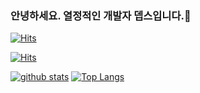 ### 안녕하세요. 열정적인 개발자 뎁스입니다.👋
[![Hits](https://hits.seeyoufarm.com/api/count/incr/badge.svg?url=https%3A%2F%2Fgithub.com%2Fgusdn7142)](https://hits.seeyoufarm.com)

[![Hits](https://hits.seeyoufarm.com/api/count/incr/badge.svg?url=https%3A%2F%2Fgithub.com%2Fgusdn7142%2Fhit-counter&count_bg=%238EC0F4&title_bg=%23555555&icon=verizon.svg&icon_color=%23E7E7E7&title=hits&edge_flat=false)](https://hits.seeyoufarm.com)


<!--
**shinplest/shinplest** is a ✨ _special_ ✨ repository because its `README.md` (this file) appears on your GitHub profile.
Here are some ideas to get you started:
- 🔭 I’m currently working on ...
- 🌱 I’m currently learning ...
- 👯 I’m looking to collaborate on ...
- 🤔 I’m looking for help with ...
- 💬 Ask me about ...
- 📫 How to reach me: ...
- 😄 Pronouns: ...
- ⚡ Fun fact: ...
-->

[![github stats](https://github-readme-stats.vercel.app/api?username=gusdn7142&show_icons=true&hide_border=true)](https://github.com/gusdn7142)
[![Top Langs](https://github-readme-stats.vercel.app/api/top-langs/?username=gusdn7142&layout=compact&hide=c%23)](https://github.com/gusdn7142)


<!--
<a href="" target="_blank"><img src="https://img.shields.io/badge/Android-3DDC84?style=flat-square&logo=Android&logoColor=white"/></a>
<a href="" target="_blank"><img src="https://img.shields.io/badge/JAVA-007396?style=flat-square&logo=Java&logoColor=white"/></a>
<a href="" target="_blank"><img src="https://img.shields.io/badge/Kotlin-0095D5?style=flat-square&logo=Kotlin&logoColor=white"/></a>
<a href="" target="_blank"><img src="https://img.shields.io/badge/Python-3776AB?style=flat-square&logo=Python&logoColor=white"/></a>
-->  



<!--
<a href="">
    <img 
        src="http://img.shields.io/badge/-Instagram-black?style=flat&logo=Instagram&link="
        style="height : auto; margin-left : 10px; margin-right : 10px;"/>
</a>
-->


